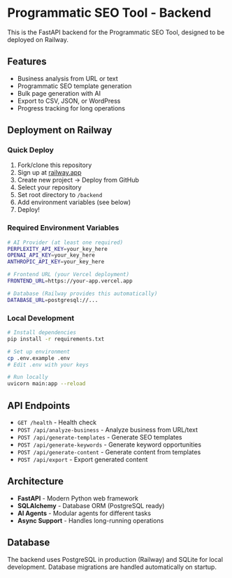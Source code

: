 # Programmatic SEO Tool - Backend

This is the FastAPI backend for the Programmatic SEO Tool, designed to be deployed on Railway.

## Features

- Business analysis from URL or text
- Programmatic SEO template generation
- Bulk page generation with AI
- Export to CSV, JSON, or WordPress
- Progress tracking for long operations

## Deployment on Railway

### Quick Deploy

1. Fork/clone this repository
2. Sign up at [railway.app](https://railway.app)
3. Create new project → Deploy from GitHub
4. Select your repository
5. Set root directory to `/backend`
6. Add environment variables (see below)
7. Deploy!

### Required Environment Variables

```bash
# AI Provider (at least one required)
PERPLEXITY_API_KEY=your_key_here
OPENAI_API_KEY=your_key_here
ANTHROPIC_API_KEY=your_key_here

# Frontend URL (your Vercel deployment)
FRONTEND_URL=https://your-app.vercel.app

# Database (Railway provides this automatically)
DATABASE_URL=postgresql://...
```

### Local Development

```bash
# Install dependencies
pip install -r requirements.txt

# Set up environment
cp .env.example .env
# Edit .env with your keys

# Run locally
uvicorn main:app --reload
```

## API Endpoints

- `GET /health` - Health check
- `POST /api/analyze-business` - Analyze business from URL/text
- `POST /api/generate-templates` - Generate SEO templates
- `POST /api/generate-keywords` - Generate keyword opportunities
- `POST /api/generate-content` - Generate content from templates
- `POST /api/export` - Export generated content

## Architecture

- **FastAPI** - Modern Python web framework
- **SQLAlchemy** - Database ORM (PostgreSQL ready)
- **AI Agents** - Modular agents for different tasks
- **Async Support** - Handles long-running operations

## Database

The backend uses PostgreSQL in production (Railway) and SQLite for local development.
Database migrations are handled automatically on startup.